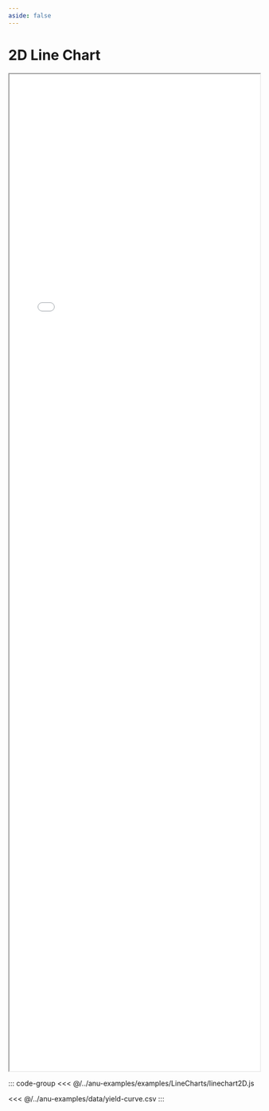 ```yaml
---
aside: false
---
```



# 2D Line Chart


<div style="width: 100%;">
    <iframe id="inlineFrameExample"
        title="Inline Frame Example"
        src="/examples.html?example=linechart2D">
    </iframe>
</div>


<style>
    iframe {
        width: 100%;
        height: 50vh;
        display: block;
        margin-left: auto;
        margin-right: auto;
    }
</style>

::: code-group
<<< @/../anu-examples/examples/LineCharts/linechart2D.js 

<<< @/../anu-examples/data/yield-curve.csv
:::